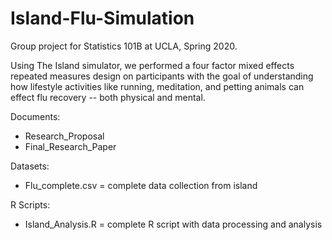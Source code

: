 # Island-Flu-Simulation
Group project for Statistics 101B at UCLA, Spring 2020. 

Using The Island simulator, we performed a four factor mixed effects repeated measures design on participants with the goal of understanding how lifestyle activities like running, meditation, and petting animals can effect flu recovery -- both physical and mental. 

Documents:
  * Research_Proposal
  * Final_Research_Paper
  
Datasets: 
  * Flu_complete.csv = complete data collection from island 

R Scripts:
  * Island_Analysis.R = complete R script with data processing and analysis
